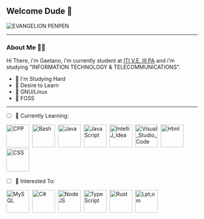 <!--
**kafka12/kafka12** is a ✨ _special_ ✨ repository because its `README.md` (this file) appears on your GitHub profile.
!-->

## Welcome Dude 💾


![EVANGELION PENPEN](https://c.tenor.com/WzuejIFnFtwAAAAC/pen-pen-evangelion.gif)

---

### About Me 👨‍💻
Hi There, i'm Gaetano, i'm currently student at [ITI V.E. III PA](https://www.itive3pa.edu.it/) and i'm studying "INFORMATION TECHNOLOGY & TELECOMMUNICATIONS".

- 🌊 I'm Studying Hard
- 🍁 Desire to Learn
- 🐧 GNU/Linux
- 🧡 FOSS

---

- [ ] 🌿 Currently Learning:
<p align="left">
  <img src="https://imgs.search.brave.com/HGRZdQGQ-oUks0TmXDo_9Nb3TXpR3tR1I-x0xTRk6Ag/rs:fit:918:1032:1/g:ce/aHR0cHM6Ly9yYXcu/Z2l0aHVidXNlcmNv/bnRlbnQuY29tL2lz/b2NwcC9sb2dvcy9t/YXN0ZXIvY3BwX2xv/Z28ucG5n"  title="CPP" alt="CPP" height="60" height="60"/>&nbsp;
  <img src="https://imgs.search.brave.com/kjKMdxzA6RrmPSG-9VRisd54fDh538x7zNxH0sUrCh0/rs:fit:438:500:1/g:ce/aHR0cHM6Ly9iYXNo/bG9nby5jb20vaW1n/L3N5bWJvbC9wbmcv/bW9ub2Nocm9tZV9k/YXJrLnBuZw" title="Bash" alt="Bash" height="60" height="60"/>&nbsp;
  <img src="https://imgs.search.brave.com/nYrlTAuZJPf1V5lYnOSnUY9g-ykt86ITbO8_Uox2KWo/rs:fit:512:512:1/g:ce/aHR0cHM6Ly9jbGFz/c2VzLmVuZ2luZWVy/aW5nLnd1c3RsLmVk/dS9jc2UyMzEvY29y/ZS9pbWFnZXMvMi8y/Ni9KYXZhLnBuZw" title="Java" alt="Java" height="60" height="60"/>&nbsp;
  <img src="https://imgs.search.brave.com/1BcVcmdSrY-PXvLWxr2dnB1X0q4JOPlDumA9Hmxr2RE/rs:fit:600:600:1/g:ce/aHR0cDovL3BsdXNw/bmcuY29tL2ltZy1w/bmcvamF2YXNjcmlw/dC12ZWN0b3ItcG5n/LWphdmFzY3JpcHQt/dmVjdG9yLWxvZ28t/NjAwLnBuZw" title="JavaScript" alt="JavaScript" height="60" height="60"/>&nbsp;
  <img src="https://imgs.search.brave.com/nBKhAEzefUeVMP8ozvE1Y_QPeOPM3aYVqqB8ls3gock/rs:fit:1024:1024:1/g:ce/aHR0cDovL2xvZ29u/b2lkLmNvbS9pbWFn/ZXMvaW50ZWxsaWot/aWRlYS1sb2dvLnBu/Zw" title="IntelliJ_Idea" alt="IntelliJ_Idea" height="60" height="60"/>&nbsp;
 <img src="https://imgs.search.brave.com/GUEJsGR-EAXlR3ur5KobfbZBAfFQplQeAM5bPDI0C64/rs:fit:300:297:1/g:ce/aHR0cHM6Ly9zZWVr/bG9nby5jb20vaW1h/Z2VzL1YvdmlzdWFs/LXN0dWRpby1jb2Rl/LWxvZ28tNDQ5RDcx/OTQ0Ri1zZWVrbG9n/by5jb20ucG5n" title="Visual_Studio_Code" alt="Visual_Studio_Code" height="60" height="60"/>&nbsp;
 <img src="https://imgs.search.brave.com/s34yvtTY-xgNkvbX6Ir5tgmRbcOZkBSTGTDxAFLCLCM/rs:fit:1200:1200:1/g:ce/aHR0cHM6Ly9sb2dv/cy1kb3dubG9hZC5j/b20vd3AtY29udGVu/dC91cGxvYWRzLzIw/MTcvMDcvSFRNTDVf/YmFkZ2UucG5n" title="Html" alt="Html" height="60" height="60"/>&nbsp;
<img src="https://imgs.search.brave.com/Wew3aSGfC4NNqRsh7-MEdi7VjQfBa3WHaWxbkAVnUe4/rs:fit:512:512:1/g:ce/aHR0cHM6Ly9jZG4x/Lmljb25maW5kZXIu/Y29tL2RhdGEvaWNv/bnMvbG9nb3R5cGVz/LzMyL2JhZGdlLWNz/cy0zLTUxMi5wbmc" title="CSS" alt="CSS" height="60" height="60"/>&nbsp;
</p>

- [ ] 🍵 Interested To:
<p align="left">
  <img src="https://imgs.search.brave.com/lczo_-Rnm6rCCDYQzSkpbN1ij0jvDUYYVtL0xWVSstM/rs:fit:1200:1200:1/g:ce/aHR0cHM6Ly9wbmdp/bWcuY29tL3VwbG9h/ZHMvbXlzcWwvbXlz/cWxfUE5HMjMucG5n" title="MySQL" alt="MySQL" height="60" height="60"/>&nbsp;
<img src="https://imgs.search.brave.com/V8fy9Y1K8jR5xuO_gWKFTXdUsHNfZ1tgEMXM8XiuOqU/rs:fit:600:600:1/g:ce/aHR0cHM6Ly9pY29u/YXBlLmNvbS93cC1j/b250ZW50L3BuZ19s/b2dvX3ZlY3Rvci9j/LnBuZw" title="C#" alt="C#" height="60" height="60"/>&nbsp;
<img src="https://imgs.search.brave.com/NUTiF7kqWnpgbcVWlw1EpB6VwFvSHaGNvqSjAkaD5es/rs:fit:1200:1200:1/g:ce/aHR0cHM6Ly8xLmJw/LmJsb2dzcG90LmNv/bS8tbXp3MTNYUUpQ/WU0vWGd6TkhYU1Vk/WEkvQUFBQUFBQUFB/WVkveGVJaExCRXBU/UVVuOGh1VUNuV1hk/VVg2dklSX1Q0VUNR/Q1BjQkdBWVlDdy9z/MTYwMC9odHRwX19f/cGx1c3BuZy5jb21f/aW1nLXBuZ19ub2Rl/anMtcG5nLW5vZGVq/cy1pY29uLXBuZy01/MC1weC0xNjAwLnBu/Zw" title="NodeJS" alt="NodeJS" height="60" height="60"/>&nbsp;
<img src="https://imgs.search.brave.com/uMda81uy25vBspXoZNn11hLeNqAoOo6fBW71HPrsA3k/rs:fit:512:512:1/g:ce/aHR0cHM6Ly9jZG4u/aWNvbnNjb3V0LmNv/bS9pY29uL2ZyZWUv/cG5nLTUxMi90eXBl/c2NyaXB0LTExNzQ5/NjUucG5n" title="TypeScript" alt="TypeScript" height="60" height="60"/>&nbsp;
<img src="https://imgs.search.brave.com/O1appA5gk5i1C6SMbW2-fiEq3Msfu9VTAhk0DLXmYE0/rs:fit:1200:800:1/g:ce/aHR0cDovL3J1c3Rh/Y2Vhbi5uZXQvYXNz/ZXRzL3J1c3RhY2Vh/bi1mbGF0LWhhcHB5/LnBuZw" title="Rust" alt="Rust" height="60" height="60"/>&nbsp;
<img src="https://imgs.search.brave.com/sYaCwfh-r2CbJQwOz0vg-oaCwBa7HuCHYbKec0RN-Bk/rs:fit:1200:1200:1/g:ce/aHR0cHM6Ly9jZG4u/ZnJlZWJpZXN1cHBs/eS5jb20vbG9nb3Mv/bGFyZ2UvMngva290/bGluLTEtbG9nby1w/bmctdHJhbnNwYXJl/bnQucG5n" title="Kotlin" alt="Lpt;om" height="60" height="60"/>&nbsp;
</p>
<!--
🍠 If you are reading this comment, cheers, you've got a potato !
!-->
